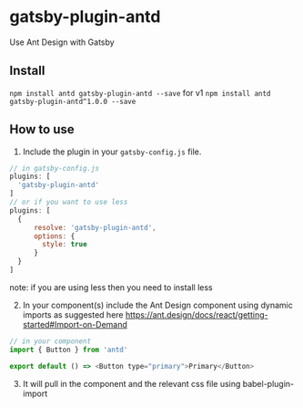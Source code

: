 # gatsby-plugin-antd
Use Ant Design with Gatsby

## Install
`npm install antd gatsby-plugin-antd --save`
for v1
`npm install antd gatsby-plugin-antd^1.0.0 --save`

## How to use
1. Include the plugin in your `gatsby-config.js` file.

```javascript
// in gatsby-config.js
plugins: [
  'gatsby-plugin-antd'
]
// or if you want to use less
plugins: [
  {
      resolve: 'gatsby-plugin-antd',
      options: {
        style: true
      }
  }
]
```
note: if you are using less then you need to install less

2. In your component(s) include the Ant Design component using dynamic imports as suggested here https://ant.design/docs/react/getting-started#Import-on-Demand

```javascript
// in your component
import { Button } from 'antd'

export default () => <Button type="primary">Primary</Button>
```

3. It will pull in the component and the relevant css file using babel-plugin-import

